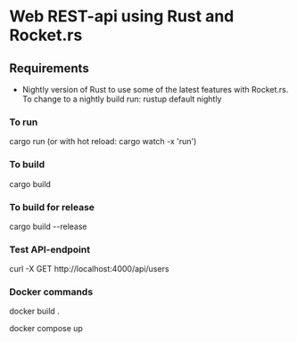# Web REST-api using Rust and Rocket.rs

## Requirements

- Nightly version of Rust to use some of the latest features with Rocket.rs. To change to a nightly build run: rustup default nightly

### To run

cargo run (or with hot reload: cargo watch -x 'run')

### To build

cargo build

### To build for release

cargo build --release

### Test API-endpoint

curl -X GET http://localhost:4000/api/users

### Docker commands

docker build .

docker compose up